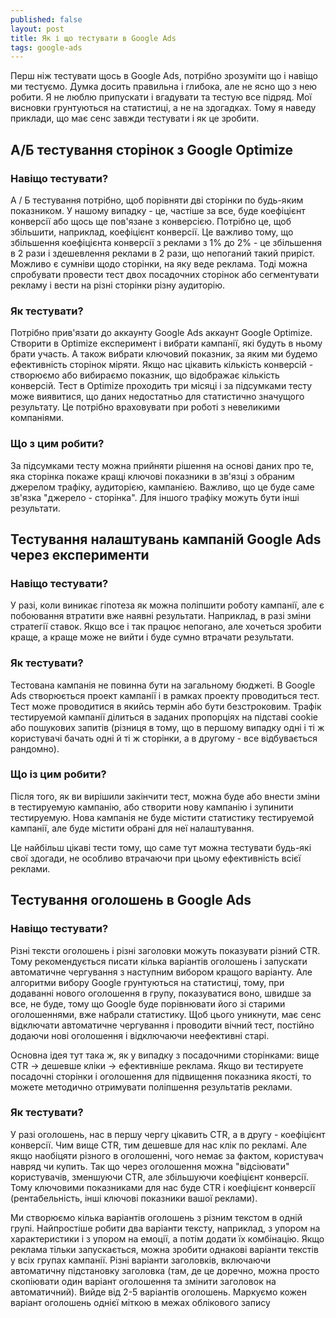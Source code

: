 ```yaml
---
published: false
layout: post
title: Як і що тестувати в Google Ads
tags: google-ads
---
```

Перш ніж тестувати щось в Google Ads, потрібно зрозуміти що і навіщо ми тестуємо. Думка досить правильна і глибока, але не ясно що з нею робити. Я не люблю припускати і вгадувати та тестую все підряд. Мої висновки грунтуються на статистиці, а не на здогадках. Тому я наведу приклади, що має сенс завжди тестувати і як це зробити.

## А/Б тестування сторінок з Google Optimize

### Навіщо тестувати?
А / Б тестування потрібно, щоб порівняти дві сторінки по будь-яким показником. У нашому випадку - це, частіше за все, буде коефіцієнт конверсії або щось ще пов'язане з конверсією. Потрібно це, щоб збільшити, наприклад, коефіцієнт конверсії. Це важливо тому, що збільшення коефіцієнта конверсії з реклами з 1% до 2% - це збільшення в 2 рази і здешевлення реклами в 2 рази, що непоганий такий приріст. Можливо є сумніви щодо сторінки, на яку веде реклама. Тоді можна спробувати провести тест двох посадочних сторінок або сегментувати рекламу і вести на різні сторінки різну аудиторію.

### Як тестувати?
Потрібно прив'язати до аккаунту Google Ads аккаунт Google Optimize. Створити в Optimize експеримент і вибрати кампанії, які будуть в ньому брати участь. А також вибрати ключовий показник, за яким ми будемо ефективність сторінок міряти. Якщо нас цікавить кількість конверсій - створюємо або вибираємо показник, що відображає кількість конверсій. Тест в Optimize проходить три місяці і за підсумками тесту може виявитися, що даних недостатньо для статистично значущого результату. Це потрібно враховувати при роботі з невеликими компаніями.

### Що з цим робити?
За підсумками тесту можна прийняти рішення на основі даних про те, яка сторінка покаже кращі ключові показники в зв'язці з обраним джерелом трафіку, аудиторією, кампанією. Важливо, що це буде саме зв'язка "джерело - сторінка". Для іншого трафіку можуть бути інші результати.

## Тестування налаштувань кампаній Google Ads через експерименти

### Навіщо тестувати?
У разі, коли виникає гіпотеза як можна поліпшити роботу кампанії, але є побоювання втратити вже наявні результати. Наприклад, в разі зміни стратегії ставок. Якщо все і так працює непогано, але хочеться зробити краще, а краще може не вийти і буде сумно втрачати результати.

### Як тестувати?
Тестована кампанія не повинна бути на загальному бюджеті. В Google Ads створюється проект кампанії і в рамках проекту проводиться тест. Тест може проводитися в якийсь термін або бути безстроковим. Трафік тестируемой кампанії ділиться в заданих пропорціях на підставі cookie або пошукових запитів (різниця в тому, що в першому випадку одні і ті ж користувачі бачать одні й ті ж сторінки, а в другому - все відбувається рандомно).

### Що із цим робити?
Після того, як ви вирішили закінчити тест, можна буде або внести зміни в тестируемую кампанію, або створити нову кампанію і зупинити тестируемую. Нова кампанія не буде містити статистику тестируемой кампанії, але буде містити обрані для неї налаштування.

Це найбільш цікаві тести тому, що саме тут можна тестувати будь-які свої здогади, не особливо втрачаючи при цьому ефективність всієї реклами.

## Тестування оголошень в Google Ads

### Навіщо тестувати?
Різні тексти оголошень і різні заголовки можуть показувати різний CTR. Тому рекомендується писати кілька варіантів оголошень і запускати автоматичне чергування з наступним вибором кращого варіанту. Але алгоритми вибору Google грунтуються на статистиці, тому, при додаванні нового оголошення в групу, показуватися воно, швидше за все, не буде, тому що Google буде порівнювати його зі старими оголошеннями, вже набрали статистику. Щоб цього уникнути, має сенс відключати автоматичне чергування і проводити вічний тест, постійно додаючи нові оголошення і відключаючи неефективні старі.

Основна ідея тут така ж, як у випадку з посадочними сторінками: вище CTR -> дешевше кліки -> ефективніше реклама. Якщо ви тестируете посадочні сторінки і оголошення для підвищення показника якості, то можете методично отримувати поліпшення результатів реклами.

### Як тестувати?
У разі оголошень, нас в першу чергу цікавить CTR, а в другу - коефіцієнт конверсії. Чим вище CTR, тим дешевше для нас клік по рекламі. Але якщо наобіцяти різного в оголошенні, чого немає за фактом, користувач навряд чи купить. Так що через оголошення можна "відсіювати" користувачів, зменшуючи CTR, але збільшуючи коефіцієнт конверсії. Тому ключовими показниками для нас буде CTR і коефіцієнт конверсії (рентабельність, інші ключові показники вашої реклами).

Ми створюємо кілька варіантів оголошень з різним текстом в одній групі. Найпростіше робити два варіанти тексту, наприклад, з упором на характеристики і з упором на емоції, а потім додати їх комбінацію. Якщо реклама тільки запускається, можна зробити однакові варіанти текстів у всіх групах кампанії. Різні варіанти заголовків, включаючи автоматичну підстановку заголовка (там, де це доречно, можна просто скопіювати один варіант оголошення та змінити заголовок на автоматичний). Вийде від 2-5 варіантів оголошень. Маркуємо кожен варіант оголошень однієї міткою в межах облікового запису
